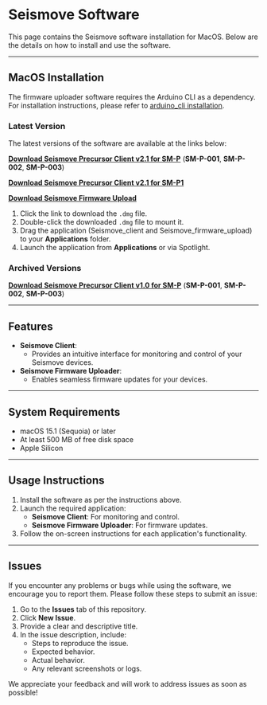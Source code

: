 # **Seismove Software**

This page contains the Seismove software installation for MacOS. Below are the details on how to install and use the software.

---

## **MacOS Installation**

The firmware uploader software requires the Arduino CLI as a dependency. For installation instructions, please refer to [arduino_cli installation](../firmware/arduino_cli.md).

### **Latest Version**
The latest versions of the software are available at the links below:

[**Download Seismove Precursor Client v2.1 for SM-P**](https://drive.google.com/file/d/1ZeZnG1IUBe5QreDPK90shnLRGYc2Yl6k/view?usp=drive_link) (**SM-P-001**, **SM-P-002**, **SM-P-003**)

[**Download Seismove Precursor Client v2.1 for SM-P1**](https://drive.google.com/file/d/1fte7tGbulg5jp-nD1VhBAfQGkDf2ESHW/view?usp=drive_link)

[**Download Seismove Firmware Upload**](https://drive.google.com/file/d/1p1ZJcFhIBpIN-Sx4WEoaUbdA0PVmkLQe/view?usp=drive_link)


1. Click the link to download the `.dmg` file.
2. Double-click the downloaded `.dmg` file to mount it.
3. Drag the application (Seismove_client and Seismove_firmware_upload) to your **Applications** folder.
4. Launch the application from **Applications** or via Spotlight.

### **Archived Versions**
[**Download Seismove Precursor Client v1.0 for SM-P**](https://drive.google.com/file/d/1xdOiSlr3Xd5wkNQYkWvCDOi5m24_Eu8M/view?usp=drive_link) (**SM-P-001**, **SM-P-002**, **SM-P-003**)

---

## **Features**
- **Seismove Client**:
  - Provides an intuitive interface for monitoring and control of your Seismove devices.
- **Seismove Firmware Uploader**:
  - Enables seamless firmware updates for your devices.

---

## **System Requirements**
- macOS 15.1 (Sequoia) or later
- At least 500 MB of free disk space
- Apple Silicon 

---

## **Usage Instructions**
1. Install the software as per the instructions above.
2. Launch the required application:
   - **Seismove Client**: For monitoring and control.
   - **Seismove Firmware Uploader**: For firmware updates.
3. Follow the on-screen instructions for each application's functionality.

---

## **Issues**
If you encounter any problems or bugs while using the software, we encourage you to report them. Please follow these steps to submit an issue:

1. Go to the **Issues** tab of this repository.
2. Click **New Issue**.
3. Provide a clear and descriptive title.
4. In the issue description, include:
   - Steps to reproduce the issue.
   - Expected behavior.
   - Actual behavior.
   - Any relevant screenshots or logs.

We appreciate your feedback and will work to address issues as soon as possible!